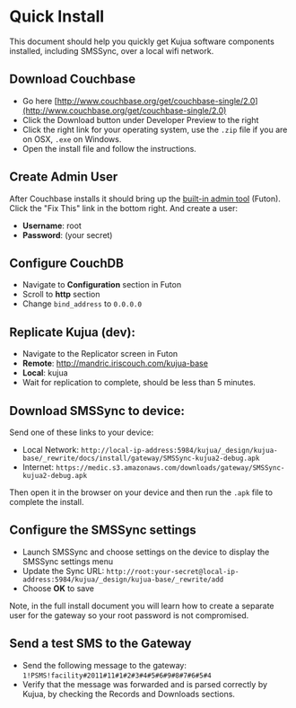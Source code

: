 # Quick Install 

This document should help you quickly get Kujua software components installed,
including SMSSync, over a local wifi network.

## Download Couchbase

* Go here
[http://www.couchbase.org/get/couchbase-single/2.0](http://www.couchbase.org/get/couchbase-single/2.0)
* Click the Download button under Developer Preview to the right
* Click the right link for your operating system, use the `.zip` file if
you are on OSX, `.exe` on Windows.
* Open the install file and follow the instructions.

## Create Admin User

After Couchbase installs it should bring up the [built-in admin tool](http://localhost:5984/_utils) (Futon).
Click the "Fix This" link in the bottom right.  And create a user:

* **Username**: root
* **Password**: (your secret)

## Configure CouchDB 

* Navigate to **Configuration** section in Futon
* Scroll to **http** section
* Change `bind_address` to `0.0.0.0`

## Replicate Kujua (dev):

* Navigate to the Replicator screen in Futon 
* **Remote**: http://mandric.iriscouch.com/kujua-base
* **Local**: kujua
* Wait for replication to complete, should be less than 5 minutes.

## Download SMSSync to device:

Send one of these links to your device:

* Local Network: `http://local-ip-address:5984/kujua/_design/kujua-base/_rewrite/docs/install/gateway/SMSSync-kujua2-debug.apk`
* Internet: `https://medic.s3.amazonaws.com/downloads/gateway/SMSSync-kujua2-debug.apk`

Then open it in the browser on your device and then run the `.apk` file to complete the install.

## Configure the SMSSync settings

* Launch SMSSync and choose settings on the device to display the SMSSync settings menu
* Update the Sync URL: `http://root:your-secret@local-ip-address:5984/kujua/_design/kujua-base/_rewrite/add`
* Choose **OK** to save

Note, in the full install document you will learn how to create a separate user
for the gateway so your root password is not compromised.

## Send a test SMS to the Gateway

* Send the following message to the gateway: `1!PSMS!facility#2011#11#1#2#3#4#5#6#9#8#7#6#5#4`
* Verify that the message was forwarded and is parsed correctly by Kujua, by checking the Records and Downloads sections.

